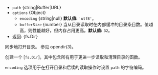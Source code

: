 <!-- YAML
added: v12.12.0
changes:
  - version: v13.1.0
    pr-url: https://github.com/nodejs/node/pull/30114
    description: The `bufferSize` option was introduced.
-->

* `path` {string|Buffer|URL}
* `options` {Object}
  * `encoding` {string|null} **默认值:** `'utf8'`。
  * `bufferSize` {number} 当从目录读取时在内部缓冲的目录条目数。值越高，则性能越好，但内存占用更高。**默认值:** `32`。
* 返回: {fs.Dir}

同步地打开目录。 
参见 opendir(3)。

创建一个 [`fs.Dir`]，其中包含所有用于更进一步读取和清理目录的函数。

`encoding` 选项用于在打开目录和后续的读取操作时设置 `path` 的字符编码。


